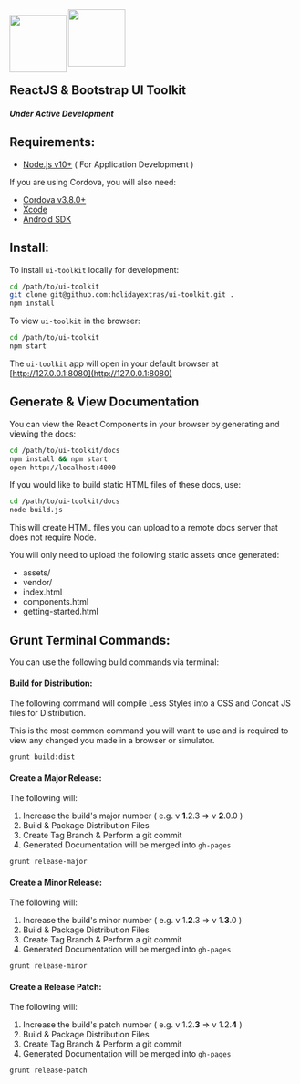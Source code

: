 <img src="http://react-bootstrap.github.io/assets/logo.png" height="100" align="left" style="margin-top: 10px">

<img src="http://brand.holidayextras.com/img/hx-logo-2-spot-colours.png" height="100">


ReactJS & Bootstrap UI Toolkit
---

##### Under Active Development

Requirements:
---

* [Node.js v10+](http://nodejs.org/) ( For Application Development )

If you are using Cordova, you will also need:

* [Cordova v3.8.0+](http://cordova.apache.org/)
* [Xcode](http://docs.phonegap.com/en/3.5.0/guide_platforms_ios_index.md.html#iOS%20Platform%20Guide)
* [Android SDK](http://docs.phonegap.com/en/3.5.0/guide_platforms_android_index.md.html#Android%20Platform%20Guide)


Install:
---

To install `ui-toolkit` locally for development:

```bash
cd /path/to/ui-toolkit
git clone git@github.com:holidayextras/ui-toolkit.git .
npm install
```

To view `ui-toolkit` in the browser:

```bash
cd /path/to/ui-toolkit
npm start
```

The `ui-toolkit` app will open in your default browser at [http://127.0.0.1:8080](http://127.0.0.1:8080)


Generate & View Documentation
---

You can view the React Components in your browser by generating and viewing the docs:

```bash
cd /path/to/ui-toolkit/docs
npm install && npm start
open http://localhost:4000
```

If you would like to build static HTML files of these docs, use:

```bash
cd /path/to/ui-toolkit/docs
node build.js
```

This will create HTML files you can upload to a remote docs server that does not require Node.

You will only need to upload the following static assets once generated:

+ assets/
+ vendor/
+ index.html
+ components.html
+ getting-started.html


Grunt Terminal Commands:
---

You can use the following build commands via terminal:

#### Build for Distribution:

The following command will compile Less Styles into a CSS and Concat JS files for Distribution.

This is the most common command you will want to use and is required to view any changed you made in a browser or simulator.

```bash
grunt build:dist
```

#### Create a Major Release:

The following will:

1. Increase the build's major number ( e.g. v __1__.2.3 => v __2__.0.0 )
2. Build & Package Distribution Files
3. Create Tag Branch & Perform a git commit
4. Generated Documentation will be merged into `gh-pages`

```bash
grunt release-major
```

#### Create a Minor Release:

The following will:

1. Increase the build's minor number ( e.g. v 1.__2__.3 => v 1.__3__.0 )
2. Build & Package Distribution Files
3. Create Tag Branch & Perform a git commit
4. Generated Documentation will be merged into `gh-pages`

```bash
grunt release-minor
```

#### Create a Release Patch:

The following will:

1. Increase the build's patch number ( e.g. v 1.2.__3__ => v 1.2.__4__ )
2. Build & Package Distribution Files
3. Create Tag Branch & Perform a git commit
4. Generated Documentation will be merged into `gh-pages`

```bash
grunt release-patch
```